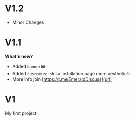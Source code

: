 # V1.2
- Minor Changes

# V1.1
**What's new?**
- Added `banner`🖼️
- Added `customize.sh` so installation page more aesthetic✨
- More info join [https://t.me/EmeraldDiscuss](url)

# V1
My first project!
